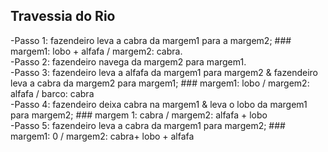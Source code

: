 ## Travessia do Rio

-Passo 1: fazendeiro leva a cabra da margem1 para a margem2; ### margem1: lobo + alfafa / margem2: cabra.<br>
-Passo 2: fazendeiro navega da margem2 para margem1. <br>
-Passo 3: fazendeiro leva a alfafa da margem1 para margem2 & fazendeiro leva a cabra da margem2 para margem1; ### margem1: lobo / margem2: alfafa / barco: cabra <br>
-Passo 4: fazendeiro deixa cabra na margem1 & leva o lobo da margem1 para margem2; ### margem 1: cabra / margem2: alfafa + lobo <br>
-Passo 5: fazendeiro leva a cabra da margem1 para margem2; ### margem1: 0 / margem2: cabra+ lobo + alfafa <br>
